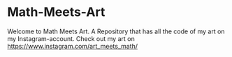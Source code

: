 # Math-Meets-Art
Welcome to Math Meets Art. A Repository that has all the code of my art on my Instagram-account. Check out my art on https://www.instagram.com/art_meets_math/
